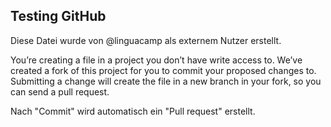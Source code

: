## Testing GitHub

Diese Datei wurde von @linguacamp als externem Nutzer erstellt.
 
   You’re creating a file in a project you don’t have write access to. We’ve created a fork of this project for you to commit your proposed changes to. Submitting a change will create the file in a new branch in your fork, so you can send a pull request.

Nach "Commit" wird automatisch ein "Pull request" erstellt.
